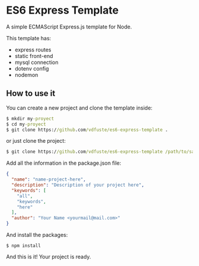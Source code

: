 # ES6 Express Template
A simple ECMAScript Express.js template for Node.

This template has:
- express routes
- static front-end
- mysql connection
- dotenv config
- nodemon

## How to use it
You can create a new project and clone the template inside:
````cmd
$ mkdir my-proyect
$ cd my-proyect
$ git clone https://github.com/vdfuste/es6-express-template .
````

or just clone the project:
````cmd
$ git clone https://github.com/vdfuste/es6-express-template /path/to/save/project
````

Add all the information in the package.json file:
````json
{
  "name": "name-project-here",
  "description": "Description of your project here",
  "keywords": [
    "all",
    "keywords",
    "here"
  ],
  "author": "Your Name <yourmail@mail.com>"
}
````

And install the packages:
````node
$ npm install
````

And this is it! Your project is ready.

